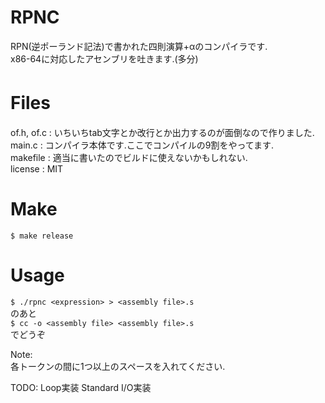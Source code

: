 # RPNC
RPN(逆ポーランド記法)で書かれた四則演算+αのコンパイラです.   
x86-64に対応したアセンブリを吐きます.(多分)    

# Files　　
of.h, of.c : いちいちtab文字とか改行とか出力するのが面倒なので作りました.  
main.c : コンパイラ本体です.ここでコンパイルの9割をやってます.  
makefile : 適当に書いたのでビルドに使えないかもしれない.  
license : MIT  

# Make
`$ make release`  

# Usage  
`$ ./rpnc <expression> > <assembly file>.s`  
のあと  
`$ cc -o <assembly file> <assembly file>.s`  
でどうぞ  

Note:  
  各トークンの間に1つ以上のスペースを入れてください.

TODO:
  Loop実装
  Standard I/O実装
